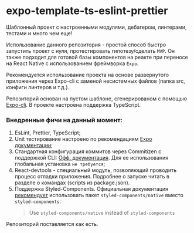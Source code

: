 # expo-template-ts-eslint-prettier

Шаблонный проект с настроенными модулями, дебагером, линтерами, тестами и много чем еще!

Использование данного репозитория - простой способ быстро запустить проект с нуля, протестировать гипотезу/сделать `MVP`. Он также подходит для готовой базы компонентов на реакте при переносе на React Native с использованием фреймворка `Expo`.

Рекомендуется использование проекта на основе развернутого приложения через Expo-cli с заменой несистемных файлов (папка src, конфиги линтеров и т.д.).

Репозиторий основан на пустом шаблоне, сгенерированом с помощью [Expo-cli](https://docs.expo.io/workflow/expo-cli/). В проекте настроена поддержка TypeScript.

### Внедренные фичи на данный момент:

1. EsLint, Prettier, TypeScript;
2. Unit тестирование настроено по рекомендациям [Expo документации](https://docs.expo.io/guides/testing-with-jest/);
3. Стандартная конфигурация коммитов через Commitizen с поддержкой CLI: [Офф. документация](https://commitizen.github.io/cz-cli/). Для ее использования глобальная установка `не требуется`;
4. React-devtools - специальный модуль, позволяющий проводить процесс отладки приложения. Подробнее о запуске читать в разделе о командах (scripts из package.json).
5. Поддержка Styled-Components. Официальная документация [рекомендует](https://docs.expo.io/guides/using-styled-components/#getting-started) использовать пакет `styled-components/native` вместо `styled-components`:
   > Use `styled-components/native` instead of `styled-components`

Репозиторий поставляется как есть.
